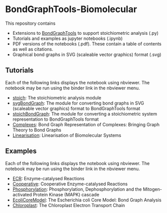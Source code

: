 # BondGraphTools-Biomolecular
This repository contains
- Extensions to [BondGraphTools](https://pypi.org/project/BondGraphTools/) to support stoichiometric analysis (.py)
- Tutorials and examples as jupyter notebooks (.ipynb)
- PDF versions of the notebooks (.pdf). These contain a table of contents as well as citations.
- Graphical bond graphs in SVG (scaleable vector graphics) format
  (.svg)
  
## Tutorials
Each of the following links displays the notebook using nbviewer. The
notebook may be run using the binder link in the nbviewer menu.
- [stoich](https://nbviewer.jupyter.org/github/gawthrop/BondGraphTools-Biomolecular/tree/master/stoich.ipynb): The stoichiometric analysis module
- [svgBondGraph](https://nbviewer.jupyter.org/github/gawthrop/BondGraphTools-Biomolecular/tree/master/svgBondGraph.ipynb): The module for converting bond graphs in SVG (scaleable vector graphics) format to BondGraphTools format
- [stoichBondGraph](https://nbviewer.jupyter.org/github/gawthrop/BondGraphTools-Biomolecular/tree/master/stoichBondGraph.ipynb): The module for converting a stoichiometric system representation to BondGraphTools format
- [Complexes](https://nbviewer.jupyter.org/github/gawthrop/BondGraphTools-Biomolecular/tree/master/Complexes.ipynb): Bond Graph Representation of Complexes: Bringing Graph Theory to Bond Graphs
- [Linearisation](https://nbviewer.jupyter.org/github/gawthrop/BondGraphTools-Biomolecular/tree/master/Linearisation.ipynb): 
Linearisation of Biomolecular Systems

## Examples
Each of the following links displays the notebook using nbviewer. The
notebook may be run using the binder link in the nbviewer menu.
- [ECR](https://nbviewer.jupyter.org/github/gawthrop/BondGraphTools-Biomolecular/tree/master/ECR.ipynb): Enzyme-catalysed Reactions
- [Cooperative](https://nbviewer.jupyter.org/github/gawthrop/BondGraphTools-Biomolecular/tree/master/Cooperative.ipynb): Cooperative Enzyme-catalysed Reactions
- [Phosphorylation](https://nbviewer.jupyter.org/github/gawthrop/BondGraphTools-Biomolecular/tree/master/Phosphorylation.ipynb): Phosphorylation, Dephosphorylation and the Mitogen-activated Protein Kinase (MAPK) cascade
- [EcoliCoreModel](https://nbviewer.jupyter.org/github/gawthrop/BondGraphTools-Biomolecular/tree/master/EcoliCoreModel.ipynb): The Escherichia coli Core Model: Bond Graph Analysis
- [Chloroplast](https://nbviewer.jupyter.org/github/gawthrop/BondGraphTools-Biomolecular/tree/master/Chloroplast.ipynb): The Chloroplast Electron Transport Chain
